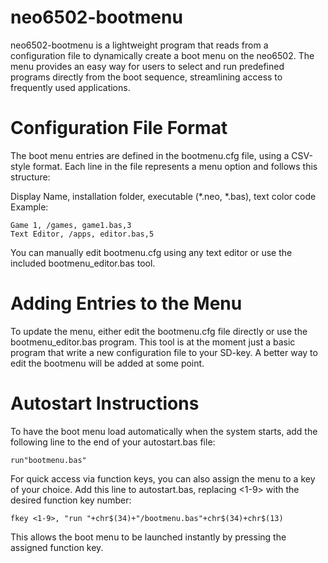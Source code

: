 # neo6502-bootmenu
neo6502-bootmenu is a lightweight program that reads from a configuration file to dynamically create a boot menu on the neo6502. The menu provides an easy way for users to select and run predefined programs directly from the boot sequence, streamlining access to frequently used applications.

# Configuration File Format
The boot menu entries are defined in the bootmenu.cfg file, using a CSV-style format. Each line in the file represents a menu option and follows this structure:

Display Name, installation folder, executable (*.neo, *.bas), text color code
Example:

```plaintext
Game 1, /games, game1.bas,3
Text Editor, /apps, editor.bas,5
```

You can manually edit bootmenu.cfg using any text editor or use the included bootmenu_editor.bas tool. 

# Adding Entries to the Menu
To update the menu, either edit the bootmenu.cfg file directly or use the bootmenu_editor.bas program. This tool is at the moment just a basic program that write a new configuration file to your SD-key. A better way to edit the bootmenu will be added at some point.  

# Autostart Instructions
To have the boot menu load automatically when the system starts, add the following line to the end of your autostart.bas file:
```plaintext
run"bootmenu.bas"
```
For quick access via function keys, you can also assign the menu to a key of your choice. Add this line to autostart.bas, replacing <1-9> with the desired function key number:

```plaintext
fkey <1-9>, "run "+chr$(34)+"/bootmenu.bas"+chr$(34)+chr$(13)
```
This allows the boot menu to be launched instantly by pressing the assigned function key.
